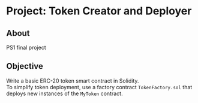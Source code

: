 # Project: Token Creator and Deployer

## About
PS1 final project

## Objective
Write a basic ERC-20 token smart contract in Solidity.\
To simplify token deployment, use a factory contract `TokenFactory.sol` that deploys new instances of the `MyToken` contract.